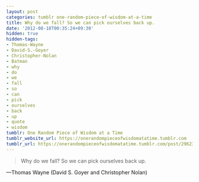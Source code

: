 ```yaml
---
layout: post
categories: tumblr one-random-piece-of-wisdom-at-a-time
title: Why do we fall? So we can pick ourselves back up.
date: '2012-08-18T00:35:24+09:30'
hidden: true
hidden-tags:
- Thomas-Wayne
- David-S.-Goyer
- Christopher-Nolan
- Batman
- why
- do
- we
- fall
- so
- can
- pick
- ourselves
- back
- up
- quote
- wisdom
tumblr: One Random Piece of Wisdom at a Time
tumblr_website_url: https://onerandompieceofwisdomatatime.tumblr.com
tumblr_url: https://onerandompieceofwisdomatatime.tumblr.com/post/29623175832/why-do-we-fall-so-we-can-pick-ourselves-back-up
---
```

> Why do we fall? So we can pick ourselves back up.

—Thomas Wayne (David S. Goyer and Christopher Nolan)
